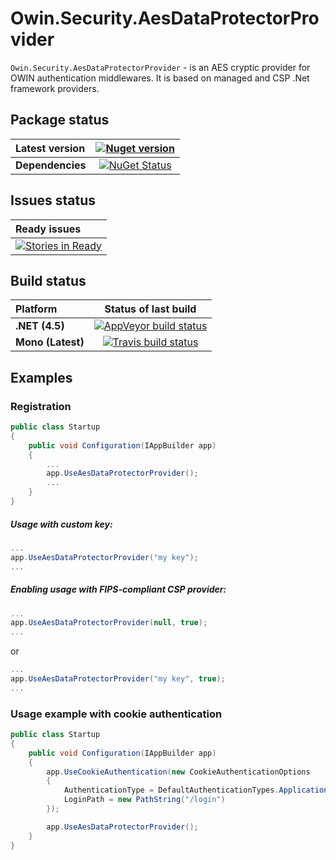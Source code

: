 Owin.Security.AesDataProtectorProvider
===

`Owin.Security.AesDataProtectorProvider` - is an AES cryptic provider for OWIN authentication middlewares.
It is based on managed and CSP .Net framework providers.

## Package status

| Latest version | [![Nuget version](http://img.shields.io/badge/nuget-v1.1.1-blue.png)](https://www.nuget.org/packages/Owin.Security.AesDataProtectorProvider/) |
| :------ | :------: |
| **Dependencies** | [![NuGet Status](http://nugetstatus.com/Owin.Security.AesDataProtectorProvider.png)](http://nugetstatus.com/packages/Owin.Security.AesDataProtectorProvider) |

## Issues status

| Ready issues |
| :------ |
| [![Stories in Ready](https://badge.waffle.io/i4004/Owin.Security.AesDataProtectorProvider.png?label=ready&title=Ready)](https://waffle.io/i4004/Owin.Security.AesDataProtectorProvider) |

## Build status

| Platform | Status of last build |
| :------ | :------: |
| **.NET (4.5)** | [![AppVeyor build status](https://ci.appveyor.com/api/projects/status/0vjtl572q4f8nh3r/branch/master?svg=true)](https://ci.appveyor.com/project/i4004/owin-security-aesdataprotectorprovider) |
| **Mono (Latest)** | [![Travis build status](https://travis-ci.org/i4004/Owin.Security.AesDataProtectorProvider.png?branch=master)](https://travis-ci.org/i4004/Owin.Security.AesDataProtectorProvider) |

## Examples

### Registration

```csharp
public class Startup
{
	public void Configuration(IAppBuilder app)
	{
		...
		app.UseAesDataProtectorProvider();
		...
	}
}
```

##### Usage with custom key:
```csharp
...
app.UseAesDataProtectorProvider("my key");
...
```

##### Enabling usage with FIPS-compliant CSP provider:
```csharp
...
app.UseAesDataProtectorProvider(null, true);
...
```
or
```csharp
...
app.UseAesDataProtectorProvider("my key", true);
...
```

### Usage example with cookie authentication


```csharp
public class Startup
{
	public void Configuration(IAppBuilder app)
	{
		app.UseCookieAuthentication(new CookieAuthenticationOptions
		{
			AuthenticationType = DefaultAuthenticationTypes.ApplicationCookie,
			LoginPath = new PathString("/login")
		});

		app.UseAesDataProtectorProvider();
	}
}
```
